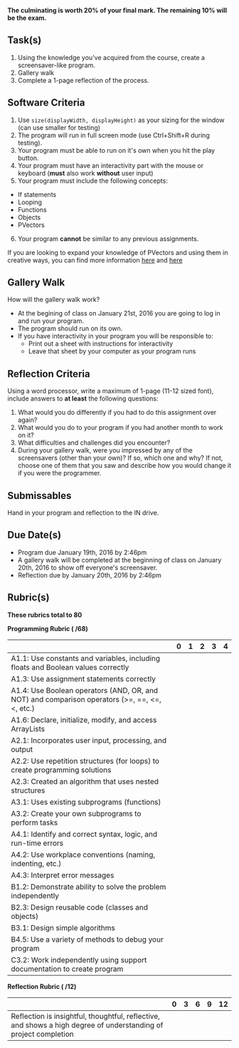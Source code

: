 **The culminating is worth 20% of your final mark.  The remaining 10% will be the exam.**

Task(s)
-------
1. Using the knowledge you've acquired from the course, create a screensaver-like program.
2. Gallery walk
3. Complete a 1-page reflection of the process.

Software Criteria
--------
1. Use ```size(displayWidth, displayHeight)``` as your sizing for the window (can use smaller for testing)
2. The program will run in full screen mode (use Ctrl+Shift+R during testing).
3. Your program must be able to run on it's own when you hit the play button.
4. Your program must have an interactivity part with the mouse or keyboard (**must** also work **without** user input)
5. Your program must include the following concepts:
  * If statements
  * Looping
  * Functions
  * Objects
  * PVectors
6. Your program **cannot** be similar to any previous assignments.

If you are looking to expand your knowledge of PVectors and using them in creative ways, you can find more information [here](http://natureofcode.com/book/chapter-1-vectors/) and [here](http://natureofcode.com/book/chapter-2-forces/)

Gallery Walk
------------
How will the gallery walk work?
* At the begining of class on January 21st, 2016 you are going to log in and run your program.  
* The program should run on its own.
* If you have interactivity in your program you will be responsible to:
  * Print out a sheet with instructions for interactivity
  * Leave that sheet by your computer as your program runs

Reflection Criteria
---------
Using a word processor, write a maximum of 1-page (11-12 sized font), include answers to **at least** the following questions:

1. What would you do differently if you had to do this assignment over again?
2. What would you do to your program if you had another month to work on it?
3. What difficulties and challenges did you encounter?
4. During your gallery walk, were you impressed by any of the screensavers (other than your own)? If so, which one and why?  If not, choose one of them that you saw and describe how you would change it if you were the programmer.

Submissables
------------
Hand in your program and reflection to the IN drive.

Due Date(s)
----------
* Program due January 19th, 2016 by 2:46pm
* A gallery walk will be completed at the beginning of class on January 20th, 2016 to show off everyone's screensaver.
* Reflection due by January 20th, 2016 by 2:46pm

Rubric(s)
---------
**These rubrics total to 80**

**Programming Rubric ( /68)**

| | 0 | 1 | 2 | 3 | 4 |
|---| --- | --- | --- | --- | --- |
| A1.1: Use constants and variables, including floats and Boolean values correctly | | | | | |
| A1.3: Use assignment statements correctly | | | | | |
| A1.4: Use Boolean operators (AND, OR, and NOT) and comparison operators (>=, ==, <=, <, etc.) | | | | | |
| A1.6: Declare, initialize, modify, and access ArrayLists | | | | | |
| A2.1: Incorporates user input, processing, and output | | | | | |
| A2.2: Use repetition structures (for loops) to create programming solutions | | | | | |
| A2.3: Created an algorithm that uses nested structures | | | | | |
| A3.1: Uses existing subprograms (functions) | | | | | |
| A3.2: Create your own subprograms to perform tasks  | | | | | |
| A4.1: Identify and correct syntax, logic, and run-time errors | | | | | |
| A4.2: Use workplace conventions (naming, indenting, etc.) | | | | | |
| A4.3: Interpret error messages | | | | | |
| B1.2: Demonstrate ability to solve the problem independently  | | | | | |
| B2.3: Design reusable code (classes and objects) | | | | | |
| B3.1: Design simple algorithms | | | | | |
| B4.5: Use a variety of methods to debug your program | | | | | |
| C3.2: Work independently using support documentation to create program | | | | | |


**Reflection Rubric ( /12)**

| | 0 | 3 | 6 | 9 | 12 |
|---| --- | --- | --- | --- | --- |
| Reflection is insightful, thoughtful, reflective, and shows a high degree of understanding of project completion  | | | | | |
